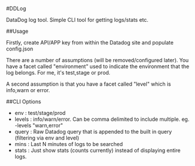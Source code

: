 #DDLog


DataDog log tool. Simple CLI tool for getting logs/stats etc.

##Usage

Firstly, create API/APP key from within the Datadog site and populate config.json

There are a number of assumptions (will be removed/configured later). You have a facet called
"environment" used to indicate the environment that the log belongs. For me, it's test,stage or prod.

A second assumption is that you have a facet called "level" which is info,warn or error.

##CLI Options

- env : test/stage/prod
- levels : info/warn/error.  Can be comma delimited to include multiple. eg. -levels "warn,error"
- query : Raw Datadog query that is appended to the built in query (filtering via env and level)
- mins : Last N minutes of logs to be searched
- stats : Just show stats (counts currently) instead of displaying entire logs.




